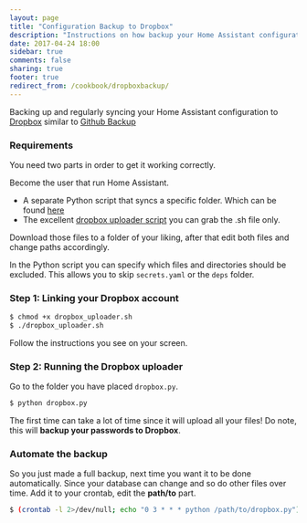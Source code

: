 ```yaml
---
layout: page
title: "Configuration Backup to Dropbox"
description: "Instructions on how backup your Home Assistant configuration to Dropbox"
date: 2017-04-24 18:00
sidebar: true
comments: false
sharing: true
footer: true
redirect_from: /cookbook/dropboxbackup/
---
```


Backing up and regularly syncing your Home Assistant configuration to [Dropbox](http://dropbox.com) similar to [Github Backup](/docs/ecosystem/backup/backup_github/)

### Requirements

You need two parts in order to get it working correctly.

Become the user that run Home Assistant.

- A separate Python script that syncs a specific folder. Which can be found [here](https://gist.github.com/riemers/31e3350041fd3e47e489cbc811209d6f)
- The excellent [dropbox uploader script](https://github.com/andreafabrizi/Dropbox-Uploader/blob/master/dropbox_uploader.sh) you can grab the .sh file only.

Download those files to a folder of your liking, after that edit both files and change paths accordingly.

In the Python script you can specify which files and directories should be excluded. This allows you to skip `secrets.yaml` or the `deps` folder.

### Step 1: Linking your Dropbox account

```bash
$ chmod +x dropbox_uploader.sh
$ ./dropbox_uploader.sh
```
Follow the instructions you see on your screen.

### Step 2: Running the Dropbox uploader

Go to the folder you have placed `dropbox.py`.

```bash
$ python dropbox.py
```

The first time can take a lot of time since it will upload all your files!
Do note, this will **backup your passwords to Dropbox**.

### Automate the backup

So you just made a full backup, next time you want it to be done automatically. Since your database can change and so do other files over time.
Add it to your crontab, edit the **path/to** part.

```bash
$ (crontab -l 2>/dev/null; echo "0 3 * * * python /path/to/dropbox.py") | crontab -
```
